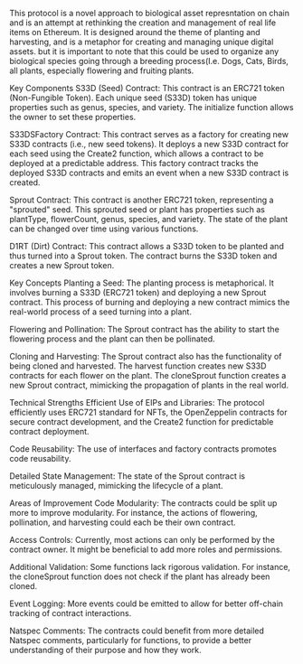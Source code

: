 This protocol is a novel approach to biological asset represntation on chain and is an attempt at rethinking the  creation and management of real life items on Ethereum. It is designed around the theme of planting and harvesting, and is a metaphor for creating and managing unique digital assets. but it is important to note that this could be used to organize any biological species going through a breeding process(I.e. Dogs, Cats, Birds, all plants, especially flowering and fruiting plants. 

Key Components
S33D (Seed) Contract: This contract is an ERC721 token (Non-Fungible Token). Each unique seed (S33D) token has unique properties such as genus, species, and variety. The initialize function allows the owner to set these properties.

S33DSFactory Contract: This contract serves as a factory for creating new S33D contracts (i.e., new seed tokens). It deploys a new S33D contract for each seed using the Create2 function, which allows a contract to be deployed at a predictable address. This factory contract tracks the deployed S33D contracts and emits an event when a new S33D contract is created.

Sprout Contract: This contract is another ERC721 token, representing a "sprouted" seed. This sprouted seed or plant has properties such as plantType, flowerCount, genus, species, and variety. The state of the plant can be changed over time using various functions.

D1RT (Dirt) Contract: This contract allows a S33D token to be planted and thus turned into a Sprout token. The contract burns the S33D token and creates a new Sprout token.

Key Concepts
Planting a Seed: The planting process is metaphorical. It involves burning a S33D (ERC721 token) and deploying a new Sprout contract. This process of burning and deploying a new contract mimics the real-world process of a seed turning into a plant.

Flowering and Pollination: The Sprout contract has the ability to start the flowering process and the plant can then be pollinated.

Cloning and Harvesting: The Sprout contract also has the functionality of being cloned and harvested. The harvest function creates new S33D contracts for each flower on the plant. The cloneSprout function creates a new Sprout contract, mimicking the propagation of plants in the real world.

Technical Strengths
Efficient Use of EIPs and Libraries: The protocol efficiently uses ERC721 standard for NFTs, the OpenZeppelin contracts for secure contract development, and the Create2 function for predictable contract deployment.

Code Reusability: The use of interfaces and factory contracts promotes code reusability.

Detailed State Management: The state of the Sprout contract is meticulously managed, mimicking the lifecycle of a plant.

Areas of Improvement
Code Modularity: The contracts could be split up more to improve modularity. For instance, the actions of flowering, pollination, and harvesting could each be their own contract.

Access Controls: Currently, most actions can only be performed by the contract owner. It might be beneficial to add more roles and permissions.

Additional Validation: Some functions lack rigorous validation. For instance, the cloneSprout function does not check if the plant has already been cloned.

Event Logging: More events could be emitted to allow for better off-chain tracking of contract interactions.

Natspec Comments: The contracts could benefit from more detailed Natspec comments, particularly for functions, to provide a better understanding of their purpose and how they work.
